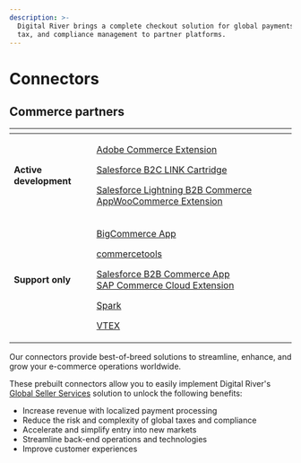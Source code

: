 ```yaml
---
description: >-
  Digital River brings a complete checkout solution for global payments, fraud,
  tax, and compliance management to partner platforms.
---
```


# Connectors

## Commerce partners

<table data-view="cards"><thead><tr><th></th><th></th></tr></thead><tbody><tr><td><strong>Active development</strong></td><td><p><a href="https://docs.digitalriver.com/magento/">Adobe Commerce Extension</a> </p><p><a href="https://docs.digitalriver.com/salesforce-b2c/v/salesforce-b2c-link-cartridge/">Salesforce B2C LINK Cartridge</a></p><p><a href="https://docs.digitalriver.com/salesforce-lightning/v/master/">Salesforce Lightning B2B Commerce App</a><a href="http://127.0.0.1:5000/s/-MYBLJ55uxN93mFkHb7q-887967055/">WooCommerce Extension</a></p></td></tr><tr><td><strong>Support only</strong></td><td><p><a href="http://127.0.0.1:5000/o/-LqC_Nsz4Z-JxICCsFw3/s/-MYQsO02eKz9DuHs39Wm-887967055/">BigCommerce App</a></p><p><a href="http://127.0.0.1:5000/o/-LqC_Nsz4Z-JxICCsFw3/s/yBSO2sVn9zEM4eTT5MRI/">commercetools</a></p><p><a href="http://127.0.0.1:5000/s/XjCJUJR1jMyLbUs661Yx/">Salesforce B2B Commerce App</a><br><a href="http://127.0.0.1:5000/s/-MQDWZrA5u5Oi24qgdfq-887967055/">SAP Commerce Cloud Extension</a></p><p><a href="http://127.0.0.1:5000/o/-LqC_Nsz4Z-JxICCsFw3/s/-MXX7HTKFe3WOFAo673w/">Spark </a></p><p><a href="http://127.0.0.1:5000/s/GXVou2nkbx4AC9GlhHbq/">VTEX</a></p></td></tr></tbody></table>

Our connectors provide best-of-breed solutions to streamline, enhance, and grow your e-commerce operations worldwide.

These prebuilt connectors allow you to easily implement Digital River's [Global Seller Services](https://www.digitalriver.com/global-seller-services/) solution to unlock the following benefits:

* Increase revenue with localized payment processing&#x20;
* Reduce the risk and complexity of global taxes and compliance&#x20;
* Accelerate and simplify entry into new markets&#x20;
* Streamline back-end operations and technologies&#x20;
* Improve customer experiences
